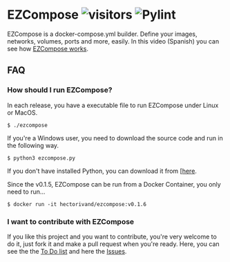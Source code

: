 # EZCompose ![visitors](https://visitor-badge.glitch.me/badge?page_id=ezcompose) ![Pylint](https://github.com/xe-nvdk/ezcompose/workflows/Pylint/badge.svg)
EZCompose is a docker-compose.yml builder. Define your images, networks, volumes, ports and more, easily. In this video (Spanish) you can see how [EZCompose works](https://youtu.be/nCqUx_3D7mQ?t=100).

## FAQ

### How should I run EZCompose?

In each release, you have a executable file to run EZCompose under Linux or MacOS. 
```
$ ./ezcompose
```
If you're a Windows user, you need to download the source code and run in the following way.

```
$ python3 ezcompose.py
```
If you don't have installed Python, you can download it from [[here](https://www.python.org/downloads/).

Since the v0.1.5, EZCompose can be run from a Docker Container, you only need to run...
```
$ docker run -it hectorivand/ezcompose:v0.1.6
```

### I want to contribute with EZCompose

If you like this project and you want to contribute, you're very welcome to do it, just fork it and make a pull request when you're ready. Here, you can see the the [To Do list](https://github.com/xe-nvdk/ezcompose/projects/1) and here the [Issues](https://github.com/xe-nvdk/ezcompose/issues).
